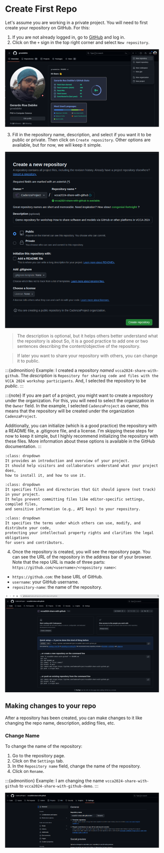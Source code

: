 # Create First Repo

Let's assume you are working in a private project. You will need to first create
your repository on GitHub. For this:

1. If you are not already logged in, go to [GitHub](https://github.com) and log in.
2. Click on the `+` sign in the top right corner and select `New repository`.

![New repository](../figures/new-repository.png)

3. Fill in the repository name, description, and select if you want it to be public or private. Then click on `Create repository`.
Other options are available, but for now, we will keep it simple.

![Create repository](../figures/create-repository.png)

>The description is optional, but it helps others better understand what the repository is about
>So, it is a good practice to add one or two sentences describing the content/objective of the repository.

>If later you want to share your repository with others, you can change it to public.

:::{admonition} Example:
I created a repository *named* `vcca2024-share-with-github`.
The *description* is `Repository for sharing code and files with the VCCA 2024 workshop participants`.
And, I selected the repository to be *public*.
:::


:::{note}
If you are part of a project, you might want to create a repository under the organization. 
For this, you will need to select the organization in the `Owner` field.
In the example, I selected `CadenzaProject` as owner, this means that the repository will be created under the organization 
`CadenzaProject`.

Additionally, you can initialize (which is a good practice) the repository with a 
README file, a .gitignore file, and a license. I'm skipping these steps for now to 
keep it simple, but I highly recommend initializing the repository with these files. 
More information about these options is available in the GitHub documentation.
:::

```{admonition} README.md file
:class: dropdown
It provides an introduction and overview of your project.
It should help visitors and collaborators understand what your project does, 
how to install it, and how to use it.
```

```{admonition} .gitignore file
:class: dropdown
It specifies files and directories that Git should ignore (not track) in your project.
It helps prevent committing files like editor-specific settings, compiled files, 
and sensitive information (e.g., API keys) to your repository.
```

```{admonition} LICENSE file
:class: dropdown
It specifies the terms under which others can use, modify, and distribute your code,
protecting your intellectual property rights and clarifies the legal obligations 
for users and contributors.
```

4. Once the repository is created, you will see the repository page. You can see the URL of the repository in the address bar of your browser.
Note that the repo URL is made of three parts: `https://github.com/<username>/<repository name>`:
- `https://github.com`: the base URL of GitHub.
- `username`: your GitHub username.
- `repository-name`: the name of the repository.

![Repository URL](../figures/repository-url.png)


## Making changes to your repo

After a repository has been created, you can make changes to it like 
changing the repo name, description, adding files, etc.

### Change Name

To change the name of the repository:

1. Go to the repository page.
2. Click on the `Settings` tab.
3. In the `Repository name` field, change the name of the repository.
4. Click on `Rename`.

:::{admonition} Example:
I am changing the name `vcca2024-share-with-github` to `vcca2024-share-with-github-demo`.
:::

![Rename repository](../figures/rename-repository.png)
